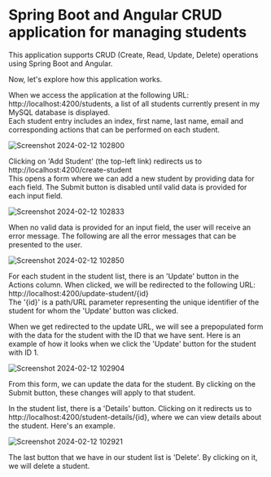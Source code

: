 <h1> <b> Spring Boot and Angular CRUD application for managing students </b> </h1>

<p>This application supports CRUD (Create, Read, Update, Delete) operations using Spring Boot and Angular.</p>

<p>Now, let's explore how this application works. </p>

<p> When we access the application at the following URL: http://localhost:4200/students, a list of all students currently present in my MySQL database is displayed. <br>
Each student entry includes an index, first name, last name, email and corresponding actions that can be performed on each student. </p>

![Screenshot 2024-02-12 102800](https://github.com/RobertoStev/Spring-Boot-and-Angular-student-management-system/assets/65564783/7a157635-c744-4091-882c-8448f1d6d2d6)

<p> Clicking on 'Add Student' (the top-left link) redirects us to http://localhost:4200/create-student <br>
This opens a form where we can add a new student by providing data for each field. The Submit button is disabled until valid data is provided for each input field. </p>

![Screenshot 2024-02-12 102833](https://github.com/RobertoStev/Spring-Boot-and-Angular-student-management-system/assets/65564783/8ae81f73-2586-446d-a10d-859d3259724b)

<p> When no valid data is provided for an input field, the user will receive an error message. The following are all the error messages that can be presented to the user. </p>

![Screenshot 2024-02-12 102850](https://github.com/RobertoStev/Spring-Boot-and-Angular-student-management-system/assets/65564783/3ad28827-1d81-4e84-8749-ac231a2ad71c)

<p> For each student in the student list, there is an 'Update' button in the Actions column. When clicked, we will be redirected to the following URL: http://localhost:4200/update-student/{id} <br>
The '{id}' is a path/URL parameter representing the unique identifier of the student for whom the 'Update' button was clicked.

<p> When we get redirected to the update URL, we will see a prepopulated form with the data for the student with the ID that we have sent. Here is an example of how it looks when we click the 'Update' button for the student with ID 1. </p>

![Screenshot 2024-02-12 102904](https://github.com/RobertoStev/Spring-Boot-and-Angular-student-management-system/assets/65564783/65b0d548-e29c-4bac-9453-4bc182af1e64)

<p> From this form, we can update the data for the student. By clicking on the Submit button, these changes will apply to that student. </p>

<p> In the student list, there is a 'Details' button. Clicking on it redirects us to http://localhost:4200/student-details/{id}, where we can view details about the student. Here's an example.</p>

![Screenshot 2024-02-12 102921](https://github.com/RobertoStev/Spring-Boot-and-Angular-student-management-system/assets/65564783/bdddf6a7-cf98-487b-8a0b-715b5a4048b9)

<p> The last button that we have in our student list is 'Delete'. By clicking on it, we will delete a student. </p>
